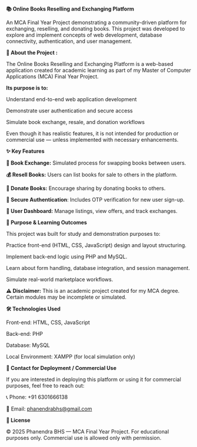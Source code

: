 **📚 Online Books Reselling and Exchanging Platform**

An MCA Final Year Project demonstrating a community-driven platform for exchanging, reselling, and donating books.
This project was developed to explore and implement concepts of web development, database connectivity, authentication, and user management.

**📖 About the Project :**

The Online Books Reselling and Exchanging Platform is a web-based application created for academic learning as part of my Master of Computer Applications (MCA) Final Year Project.

**Its purpose is to:**

Understand end-to-end web application development

Demonstrate user authentication and secure access

Simulate book exchange, resale, and donation workflows

Even though it has realistic features, it is not intended for production or commercial use — unless implemented with necessary enhancements.


**✨ Key Features**

**🔄 Book Exchange:** Simulated process for swapping books between users.

**💰 Resell Books:** Users can list books for sale to others in the platform.

**🎁 Donate Books:** Encourage sharing by donating books to others.

**🔐 Secure Authentication**: Includes OTP verification for new user sign-up.

**📂 User Dashboard:** Manage listings, view offers, and track exchanges.



**🎯 Purpose & Learning Outcomes**

This project was built for study and demonstration purposes to:

Practice front-end (HTML, CSS, JavaScript) design and layout structuring.

Implement back-end logic using PHP and MySQL.

Learn about form handling, database integration, and session management.

Simulate real-world marketplace workflows.



**⚠ Disclaimer:**
This is an academic project created for my MCA degree. Certain modules may be incomplete or simulated.



**🛠 Technologies Used**

Front-end: HTML, CSS, JavaScript

Back-end: PHP

Database: MySQL

Local Environment: XAMPP (for local simulation only)


**📌 Contact for Deployment / Commercial Use**

If you are interested in deploying this platform or using it for commercial purposes,
feel free to reach out:

📞 Phone: +91 6301666138

📧 Email: phanendrabhs@gmail.com



**📜 License**

© 2025 Phanendra BHS — MCA Final Year Project.
For educational purposes only. Commercial use is allowed only with permission.
